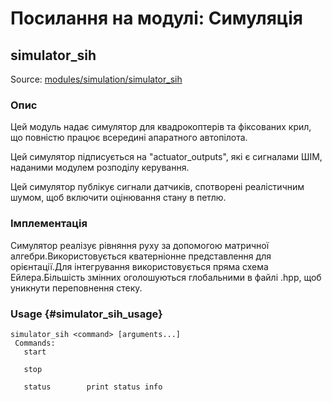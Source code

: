 # Посилання на модулі: Симуляція

## simulator_sih

Source: [modules/simulation/simulator_sih](https://github.com/PX4/PX4-Autopilot/tree/main/src/modules/simulation/simulator_sih)

### Опис

Цей модуль надає симулятор для квадрокоптерів та фіксованих крил, що повністю працює всередині апаратного автопілота.

Цей симулятор підписується на "actuator_outputs", які є сигналами ШІМ, наданими модулем розподілу керування.

Цей симулятор публікує сигнали датчиків, спотворені реалістичним шумом, щоб включити оцінювання стану в петлю.

### Імплементація

Симулятор реалізує рівняння руху за допомогою матричної алгебри.Використовується кватерніонне представлення для орієнтації.Для інтегрування використовується пряма схема Ейлера.Більшість змінних оголошуються глобальними в файлі .hpp, щоб уникнути переповнення стеку.

### Usage {#simulator_sih_usage}

```
simulator_sih <command> [arguments...]
 Commands:
   start

   stop

   status        print status info
```
